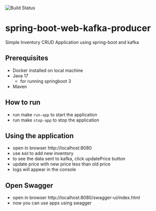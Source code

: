 ![Build Status](https://github.com/ekomanurung/spring-boot-web-kafka-producer-mongoDB/actions/workflows/mvn-build.yml/badge.svg)

# spring-boot-web-kafka-producer
Simple Inventory CRUD Application using spring-boot and kafka

## Prerequisites
- Docker installed on local machine
- Java 17
  - for running springboot 3
- Maven

## How to run
- run make `run-app` to start the application
- run make `stop-app` to stop the application

## Using the application
- open in browser http://localhost:8080
- use `Add` to add new inventory
- to see the data sent to kafka, click updatePrice button
- update price with new price less than old price
- logs will appear in the console

## Open Swagger
- open in browser http://localhost:8080/swagger-ui/index.html
- now you can use apps using swagger
